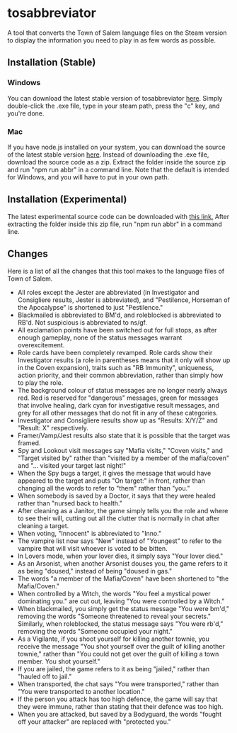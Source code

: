 # tosabbreviator
A tool that converts the Town of Salem language files on the Steam version to display the information you need to play in as few words as possible.

## Installation (Stable)
### Windows
You can download the latest stable version of tosabbreviator [here](https://github.com/atenfyr/tosabbreviator/releases). Simply double-click the .exe file, type in your steam path, press the "c" key, and you're done.
### Mac
If you have node.js installed on your system, you can download the source of the latest stable version [here](https://github.com/atenfyr/tosabbreviator/releases). Instead of downloading the .exe file, download the source code as a zip. Extract the folder inside the source zip and run "npm run abbr" in a command line. Note that the default is intended for Windows, and you will have to put in your own path.

## Installation (Experimental)
The latest experimental source code can be downloaded with [this link.](https://github.com/atenfyr/tosabbreviator/archive/master.zip) After extracting the folder inside this zip file, run "npm run abbr" in a command line.

## Changes
Here is a list of all the changes that this tool makes to the language files of Town of Salem.
- All roles except the Jester are abbreviated (in Investigator and Consigliere results, Jester is abbreviated), and "Pestilence, Horseman of the Apocalypse" is shortened to just "Pestilence."
- Blackmailed is abbreviated to BM'd, and roleblocked is abbreviated to RB'd. Not suspicious is abbreviated to ns/gf.
- All exclamation points have been switched out for full stops, as after enough gameplay, none of the status messages warrant overexcitement.
- Role cards have been completely revamped. Role cards show their Investigator results (a role in parentheses means that it only will show up in the Coven expansion), traits such as "RB Immunity", uniqueness, action priority, and their common abbreviation, rather than simply how to play the role.
- The background colour of status messages are no longer nearly always red. Red is reserved for "dangerous" messages, green for messages that involve healing, dark cyan for investigative result messages, and grey for all other messages that do not fit in any of these categories.
- Investigator and Consigliere results show up as "Results: X/Y/Z" and "Result: X" respectively.
- Framer/Vamp/Jest results also state that it is possible that the target was framed.
- Spy and Lookout visit messages say "Mafia visits," "Coven visits," and "Target visited by" rather than "visited by a member of the mafia/coven" and "... visited your target last night!"
- When the Spy bugs a target, it gives the message that would have appeared to the target and puts "On target:" in front, rather than changing all the words to refer to "them" rather than "you."
- When somebody is saved by a Doctor, it says that they were healed rather than "nursed back to health."
- After cleaning as a Janitor, the game simply tells you the role and where to see their will, cutting out all the clutter that is normally in chat after cleaning a target.
- When voting, "Innocent" is abbreviated to "Inno."
- The vampire list now says "New" instead of "Youngest" to refer to the vampire that will visit whoever is voted to be bitten.
- In Lovers mode, when your lover dies, it simply says "Your lover died."
- As an Arsonist, when another Arsonist douses you, the game refers to it as being "doused," instead of being "doused in gas."
- The words "a member of the Mafia/Coven" have been shortened to "the Mafia/Coven."
- When controlled by a Witch, the words "You feel a mystical power dominating you." are cut out, leaving "You were controlled by a Witch."
- When blackmailed, you simply get the status message "You were bm'd," removing the words "Someone threatened to reveal your secrets." Similarly, when roleblocked, the status message says "You were rb'd," removing the words "Someone occupied your night."
- As a Vigilante, if you shoot yourself for killing another townie, you receive the message "You shot yourself over the guilt of killing another townie," rather than "You could not get over the guilt of killing a town member. You shot yourself."
- If you are jailed, the game refers to it as being "jailed," rather than "hauled off to jail."
- When transported, the chat says "You were transported," rather than "You were transported to another location."
- If the person you attack has too high defence, the game will say that they were immune, rather than stating that their defence was too high.
- When you are attacked, but saved by a Bodyguard, the words "fought off your attacker" are replaced with "protected you."
